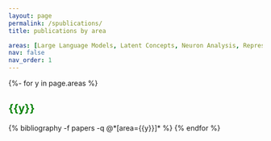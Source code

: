 ```yaml
---
layout: page
permalink: /spublications/
title: publications by area

areas: [Large Language Models, Latent Concepts, Neuron Analysis, Representation Analysis, Transfer Learning, Translation and Reordering, Decoding, Domain Adaptation, Transliteration, Word Segmentation, MT Evaluation, Medical, Misc, Demos and Tools,  Findings, System Descriptions, Surveys, Tutorials, Theses]
nav: false
nav_order: 1
---
```

<!-- _pages/spublications.md -->
<div class="publications">

{%- for y in page.areas %}
  <h2 style="color: green" class="area">{{y}}</h2>
  {% bibliography -f papers -q @*[area={{y}}]* %}
{% endfor %}

</div>
